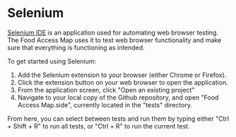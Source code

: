 

# Selenium

[Selenium IDE](https://www.selenium.dev/selenium-ide/) is an application used for automating web browser testing. The Food Access Map uses it to test web browser functionality and make sure that everything is functioning as intended. 

To get started using Selenium: 

1. Add the Selenium extension to your browser (either Chrome or Firefox). 
2. Click the extension button on your web browser to open the application.
3. From the application screen, click "Open an existing project"
4. Navigate to your local copy of the Github repository, and open "Food Access Map.side", currently located in the "tests" directory. 

From here, you can select between tests and run them by typing either "Ctrl + Shift + R" to run all tests, or "Ctrl + R" to run the current test.